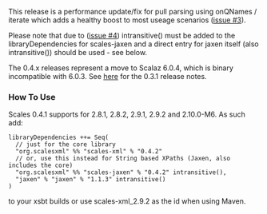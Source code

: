 
This release is a performance update/fix for pull parsing using onQNames / iterate which adds a healthy boost to most useage scenarios ([issue #3](https://github.com/chris-twiner/scalesXml/issues/3)).

Please note that due to ([issue #4](https://github.com/chris-twiner/scalesXml/issues/4)) intransitive() must be added to the libraryDependencies for scales-jaxen and a direct entry for jaxen itself (also intransitive()) should be used - see below.

The 0.4.x releases represent a move to Scalaz 6.0.4, which is binary incompatible with 6.0.3.  See [here](http://posterous.implicit.ly/scalesxml-031) for the 0.3.1 release notes.

### How To Use

Scales 0.4.1 supports for 2.8.1, 2.8.2, 2.9.1, 2.9.2 and 2.10.0-M6.  As such add:

    libraryDependencies ++= Seq(
      // just for the core library
      "org.scalesxml" %% "scales-xml" % "0.4.2"
      // or, use this instead for String based XPaths (Jaxen, also includes the core)
      "org.scalesxml" %% "scales-jaxen" % "0.4.2" intransitive(),
      "jaxen" % "jaxen" % "1.1.3" intransitive()
    )

to your xsbt builds or use scales-xml_2.9.2 as the id when using Maven.